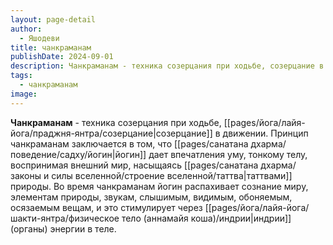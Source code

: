 ```yaml
---
layout: page-detail
author:
  - Яшодеви
title: чанкраманам
publishDate: 2024-09-01
description: Чанкраманам - техника созерцания при ходьбе, созерцание в движении.
tags:
  - чанкраманам
image:
---
```

**Чанкраманам** - техника созерцания при ходьбе, [[pages/йога/лайя-йога/праджня-янтра/созерцание|созерцание]] в движении.
Принцип чанкраманам заключается в том, что [[pages/санатана дхарма/поведение/садху/йогин|йогин]] дает впечатления уму, тонкому телу, воспринимая внешний мир, насыщаясь [[pages/санатана дхарма/законы и силы вселенной/строение вселенной/таттва|таттвами]] природы. Во время чанкраманам йогин распахивает сознание миру, элементам природы, звукам, слышимым, видимым, обоняемым, осязаемым вещам, и это стимулирует через [[pages/йога/лайя-йога/шакти-янтра/физическое тело (аннамайя коша)/индрии|индрии]] (органы) энергии в теле.

